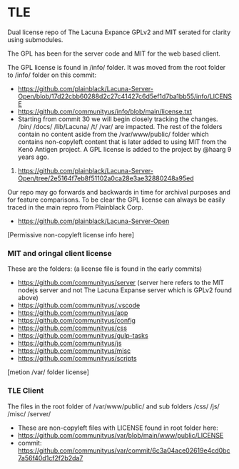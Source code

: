 # TLE
Dual license repo of The Lacuna Expance GPLv2 and MIT serated for clarity using submodules.

The GPL has been for the server code and MIT for the web based client.

The GPL license is found in /info/ folder. It was moved from the root folder to /info/ folder on this commit:
 - https://github.com/plainblack/Lacuna-Server-Open/blob/17d22cbb60288d2c27c41427c6d5ef1d7ba1bb55/info/LICENSE
 - https://github.com/communityus/info/blob/main/license.txt
 - Starting from commit 30 we will begin closely tracking the changes. /bin/ /docs/ /lib/Lacuna/ /t/ /var/ are impacted. The rest of the folders contain no content aside from the /var/www/public/ folder which contains non-copyleft content that is later added to using MIT from the Kenó Antigen project. A GPL license is added to the project by @haarg 9 years ago.
 1. https://github.com/plainblack/Lacuna-Server-Open/tree/2e5164f7eb8f51102a0ca28e3ae32880248a95ed
 
Our repo may go forwards and backwards in time for archival purposes and for feature comparisons. To be clear the GPL license can always be easily traced in the main repro from Plainblack Corp.
- https://github.com/plainblack/Lacuna-Server-Open

[Permissive non-copyleft license info here]
### MIT and oringal client license
These are the folders: (a license file is found in the early commits)
- https://github.com/communityus/server (server here refers to the MIT nodejs server and not The Lacuna Expanse server which is GPLv2 found above)
- https://github.com/communityus/.vscode
- https://github.com/communityus/app
- https://github.com/communityus/config
- https://github.com/communityus/css
- https://github.com/communityus/gulp-tasks
- https://github.com/communityus/js
- https://github.com/communityus/misc
- https://github.com/communityus/scripts

[metion /var/ folder license]
### TLE Client
The files in the root folder of /var/www/public/ and sub folders /css/ /js/ /misc/ /server/
- These are non-copyleft files with LICENSE found in root folder here:
- https://github.com/communityus/var/blob/main/www/public/LICENSE
- commit: https://github.com/communityus/var/commit/6c3a04ace02619e4cd0bc7a56f40d1cf2f2b2da7
